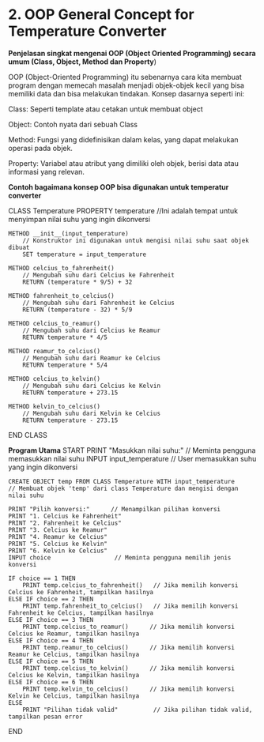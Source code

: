 # 2. OOP General Concept for Temperature Converter

**Penjelasan singkat mengenai OOP (Object Oriented Programming) secara umum (Class, Object, Method dan Property**)

OOP (Object-Oriented Programming) itu sebenarnya cara kita membuat program dengan memecah masalah menjadi objek-objek kecil yang bisa memiliki data dan bisa melakukan tindakan. Konsep dasarnya seperti ini:

Class: Seperti template atau cetakan untuk membuat object

Object: Contoh nyata dari sebuah Class

Method: Fungsi yang didefinisikan dalam kelas, yang dapat melakukan operasi pada objek.

Property: Variabel atau atribut yang dimiliki oleh objek, berisi data atau informasi yang relevan.

**Contoh bagaimana konsep OOP bisa digunakan untuk temperatur converter**

CLASS Temperature
PROPERTY temperature //Ini adalah tempat untuk menyimpan nilai suhu yang ingin dikonversi

    METHOD __init__(input_temperature)
        // Konstruktor ini digunakan untuk mengisi nilai suhu saat objek dibuat
        SET temperature = input_temperature

    METHOD celcius_to_fahrenheit()
        // Mengubah suhu dari Celcius ke Fahrenheit
        RETURN (temperature * 9/5) + 32

    METHOD fahrenheit_to_celcius()
        // Mengubah suhu dari Fahrenheit ke Celcius
        RETURN (temperature - 32) * 5/9

    METHOD celcius_to_reamur()
        // Mengubah suhu dari Celcius ke Reamur
        RETURN temperature * 4/5

    METHOD reamur_to_celcius()
        // Mengubah suhu dari Reamur ke Celcius
        RETURN temperature * 5/4

    METHOD celcius_to_kelvin()
        // Mengubah suhu dari Celcius ke Kelvin
        RETURN temperature + 273.15

    METHOD kelvin_to_celcius()
        // Mengubah suhu dari Kelvin ke Celcius
        RETURN temperature - 273.15

END CLASS

**Program Utama**
START
PRINT "Masukkan nilai suhu:" // Meminta pengguna memasukkan nilai suhu
INPUT input_temperature // User memasukkan suhu yang ingin dikonversi

    CREATE OBJECT temp FROM CLASS Temperature WITH input_temperature
    // Membuat objek 'temp' dari class Temperature dan mengisi dengan nilai suhu

    PRINT "Pilih konversi:"      // Menampilkan pilihan konversi
    PRINT "1. Celcius ke Fahrenheit"
    PRINT "2. Fahrenheit ke Celcius"
    PRINT "3. Celcius ke Reamur"
    PRINT "4. Reamur ke Celcius"
    PRINT "5. Celcius ke Kelvin"
    PRINT "6. Kelvin ke Celcius"
    INPUT choice                  // Meminta pengguna memilih jenis konversi

    IF choice == 1 THEN
        PRINT temp.celcius_to_fahrenheit()   // Jika memilih konversi Celcius ke Fahrenheit, tampilkan hasilnya
    ELSE IF choice == 2 THEN
        PRINT temp.fahrenheit_to_celcius()   // Jika memilih konversi Fahrenheit ke Celcius, tampilkan hasilnya
    ELSE IF choice == 3 THEN
        PRINT temp.celcius_to_reamur()      // Jika memilih konversi Celcius ke Reamur, tampilkan hasilnya
    ELSE IF choice == 4 THEN
        PRINT temp.reamur_to_celcius()      // Jika memilih konversi Reamur ke Celcius, tampilkan hasilnya
    ELSE IF choice == 5 THEN
        PRINT temp.celcius_to_kelvin()      // Jika memilih konversi Celcius ke Kelvin, tampilkan hasilnya
    ELSE IF choice == 6 THEN
        PRINT temp.kelvin_to_celcius()      // Jika memilih konversi Kelvin ke Celcius, tampilkan hasilnya
    ELSE
        PRINT "Pilihan tidak valid"          // Jika pilihan tidak valid, tampilkan pesan error

END
